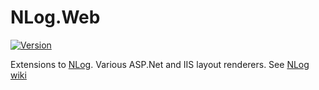 # NLog.Web

[![Version](https://img.shields.io/nuget/v/NLog.Web.svg)](https://www.nuget.org/packages/NLog.Web)

Extensions to [NLog](https://github.com/NLog/NLog/). Various ASP.Net and IIS layout renderers. See [NLog wiki](https://github.com/NLog/NLog/wiki/Layout-Renderers)
